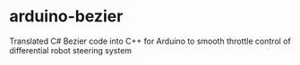# arduino-bezier
Translated C# Bezier code into C++ for Arduino to smooth throttle control of differential robot steering system

